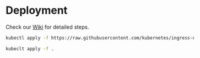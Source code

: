 # Deployment
Check our [Wiki]() for detailed steps.

```zsh
kubectl apply -f https://raw.githubusercontent.com/kubernetes/ingress-nginx/controller-v0.41.2/deploy/static/provider/cloud/deploy.yaml
```

```zsh
kubeclt apply -f .
```

